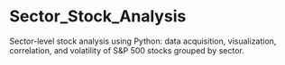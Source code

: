 # Sector_Stock_Analysis
Sector-level stock analysis using Python: data acquisition, visualization, correlation, and volatility of S&amp;P 500 stocks grouped by sector.
